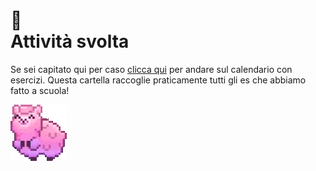# 📆 <br /> Attività svolta

Se sei capitato qui per caso [clicca qui](https://github.com/plumkewe/scuola/blob/ce76c0b7c8e57e4cc04871c7356ee8e9f774f411/Attivit%C3%A0%20svolta/Attivita_svolta.md) per andare sul calendario con esercizi. Questa cartella raccoglie praticamente tutti gli es che abbiamo fatto a scuola!

![llama](https://github.com/plumkewe/scuola/blob/5e70559e0513e9f78ce1b2311b5939abef34639d/Altro/llama-pastel.gif)